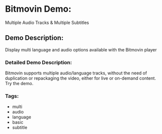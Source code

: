 # Bitmovin Demo:
Multiple Audio Tracks & Multiple Subtitles

## Demo Description:
Display multi language and audio options available with the Bitmovin player

### Detailed Demo Description:
Bitmovin supports multiple audio/language tracks, without the need of duplication or repackaging the video, either for live or on-demand content. Try the demo.

### Tags:

  - multi
  - audio
  - language
  - basic
  - subtitle